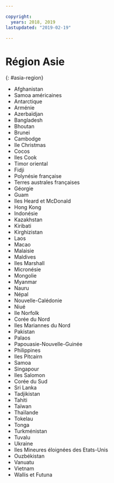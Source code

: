 ```yaml
---

copyright:
  years: 2018, 2019
lastupdated: "2019-02-19"

---
```



# Région Asie
{: #asia-region}

* Afghanistan
* Samoa américaines
* Antarctique
* Arménie
* Azerbaïdjan
* Bangladesh
* Bhoutan
* Brunei
* Cambodge
* Ile Christmas
* Cocos
* Iles Cook
* Timor oriental
* Fidji
* Polynésie française
* Terres australes françaises
* Géorgie
* Guam
* Iles Heard et McDonald
* Hong Kong
* Indonésie
* Kazakhstan
* Kiribati
* Kirghizistan
* Laos
* Macao
* Malaisie
* Maldives
* Iles Marshall
* Micronésie
* Mongolie
* Myanmar
* Nauru
* Népal
* Nouvelle-Calédonie
* Niué
* Ile Norfolk
* Corée du Nord
* Iles Mariannes du Nord
* Pakistan
* Palaos
* Papouasie-Nouvelle-Guinée
* Philippines
* Iles Pitcairn
* Samoa
* Singapour
* Iles Salomon
* Corée du Sud
* Sri Lanka
* Tadjikistan
* Tahiti
* Taïwan
* Thaïlande
* Tokelau
* Tonga
* Turkménistan
* Tuvalu
* Ukraine
* Iles Mineures éloignées des Etats-Unis
* Ouzbékistan
* Vanuatu
* Vietnam
* Wallis et Futuna
